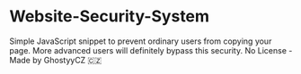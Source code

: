 # Website-Security-System
Simple JavaScript snippet to prevent ordinary users from copying your page. More advanced users will definitely bypass this security.
No License - Made by GhostyyCZ 🇨🇿

